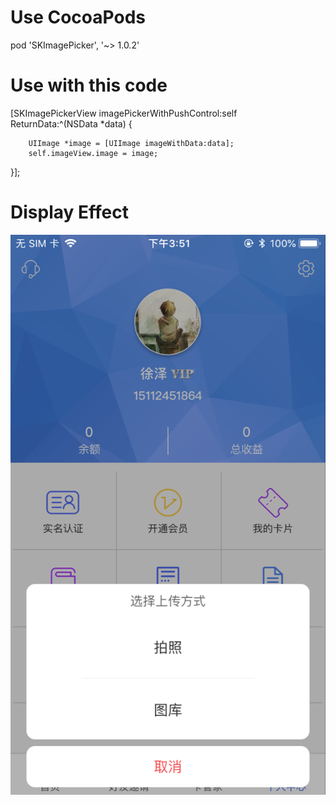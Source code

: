 # Use CocoaPods
 pod 'SKImagePicker', '~> 1.0.2'
 
# Use with this code
 
 [SKImagePickerView imagePickerWithPushControl:self ReturnData:^(NSData *data) {
 
        UIImage *image = [UIImage imageWithData:data];
        self.imageView.image = image;
    
 }];
 
 # Display Effect
 
 ![Image text](https://github.com/githubze/myPictureManager/blob/master/39549D7FE5176F3A8989D239637532EB.png)


